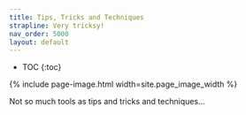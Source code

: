 ```yaml
---
title: Tips, Tricks and Techniques
strapline: Very tricksy!
nav_order: 5000
layout: default
---
```

- TOC
{:toc}

{% include page-image.html width=site.page_image_width %}

Not so much tools as tips and tricks and techniques…